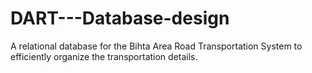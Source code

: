# DART---Database-design
A relational database for the Bihta Area Road Transportation System to efficiently organize the transportation details.

